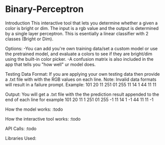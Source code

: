 # Binary-Perceptron

 Introduction
This interactive tool that lets you determine whether a given a color is bright or dim. The input is a rgb value and the output is determined by a single layer perceptron.
This is esentially a linear classifier with 2 classes (Bright or Dim).

Options:
-You can add you're own training data/set a custom model or use the pretrained model, and evaluate a colors to see if they are bright/dim using the built-in color picker. 
-A confusion matrix is also included in the app that tells you "how well" ur model does. 

Testing Data Format:
If you are applying your own testing data then provide a .txt file with with the RGB values on each line. Note: Invalid data formats will result in a failure prompt.
Example:
101 20 11
251 01 255
11 14 1
44 11 11

Output: You will get a .txt file with the the prediction result appended to the end of each line for example
101 20 11 1
251 01 255 -1
11 14 1 -1
44 11 11 -1

How the model works: 
:todo

How the interactive tool works: 
:todo

API Calls:
:todo


Libraries Used:

